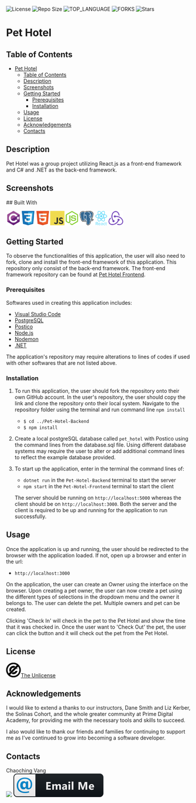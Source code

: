 ![License](https://img.shields.io/github/license/chaochingvang/Pet-Hotel-Backend.svg?style=for-the-badge) ![Repo Size](https://img.shields.io/github/languages/code-size/chaochingvang/Pet-Hotel-Backend.svg?style=for-the-badge) ![TOP_LANGUAGE](https://img.shields.io/github/languages/top/chaochingvang/Pet-Hotel-Backend.svg?style=for-the-badge) ![FORKS](https://img.shields.io/github/forks/chaochingvang/Pet-Hotel-Backend.svg?style=for-the-badge&social) ![Stars](https://img.shields.io/github/stars/chaochingvang/Pet-Hotel-Backend.svg?style=for-the-badge)
    
# Pet Hotel

## Table of Contents

- [Pet Hotel](#pet-hotel)
  - [Table of Contents](#table-of-contents)
  - [Description](#description)
  - [Screenshots](#screenshots)
  - [Getting Started](#getting-started)
    - [Prerequisites](#prerequisites)
    - [Installation](#installation)
  - [Usage](#usage)
  - [License](#license)
  - [Acknowledgements](#acknowledgements)
  - [Contacts](#contacts)

## Description

Pet Hotel was a group project utilizing React.js as a front-end framework and C# and .NET as the back-end framework.  

## Screenshots

<img src="" />## Built With

<a href="https://docs.microsoft.com/en-us/dotnet/csharp/"><img src="https://raw.githubusercontent.com/devicons/devicon/master/icons/csharp/csharp-original.svg" height="40px" width="40px" /></a><a href="https://developer.mozilla.org/en-US/docs/Web/CSS"><img src="https://raw.githubusercontent.com/devicons/devicon/master/icons/css3/css3-original.svg" height="40px" width="40px" /></a><a href="https://developer.mozilla.org/en-US/docs/Web/HTML"><img src="https://raw.githubusercontent.com/devicons/devicon/master/icons/html5/html5-original.svg" height="40px" width="40px" /></a><a href="https://developer.mozilla.org/en-US/docs/Web/JavaScript"><img src="https://raw.githubusercontent.com/devicons/devicon/master/icons/javascript/javascript-original.svg" height="40px" width="40px" /></a><a href="https://nodejs.org/en/"><img src="https://raw.githubusercontent.com/devicons/devicon/master/icons/nodejs/nodejs-original.svg" height="40px" width="40px" /></a><a href="https://www.postgresql.org/"><img src="https://raw.githubusercontent.com/devicons/devicon/master/icons/postgresql/postgresql-original.svg" height="40px" width="40px" /></a><a href="https://reactjs.org/"><img src="https://raw.githubusercontent.com/devicons/devicon/master/icons/react/react-original-wordmark.svg" height="40px" width="40px" /></a><a href="https://redux.js.org/"><img src="https://raw.githubusercontent.com/devicons/devicon/master/icons/redux/redux-original.svg" height="40px" width="40px" /></a>

## Getting Started

To observe the functionalities of this application, the user will also need to fork, clone and install the front-end framework of this application. This repository only consist of the back-end framework. The front-end framework repository can be found at [Pet Hotel Frontend](https://github.com/chaochingvang/Pet-Hotel-Frontend/).

### Prerequisites

Softwares used in creating this application includes:

- [Visual Studio Code](https://code.visualstudio.com/)
- [PostgreSQL](https://www.postgresql.org/)
- [Postico](https://eggerapps.at/postico/)
- [Node.js](https://nodejs.org/en/)
- [Nodemon](https://nodemon.io/)
- [.NET](https://dotnet.microsoft.com/en-us/)

The application's repository may require alterations to lines of codes if used with other softwares that are not listed above.

### Installation

1. To run this application, the user should fork the repository onto their own GitHub account. In the user's repository, the user should copy the link and clone the repository onto their local system. Navigate to the repository folder using the terminal and run command line `npm install`
   - `$ cd ../Pet-Hotel-Backend`
   - `$ npm install`

2. Create a local postgreSQL database called `pet_hotel` with Postico using the command lines from the database.sql file. Using different database systems may require the user to alter or add additional command lines to reflect the example database provided.

3. To start up the application, enter in the terminal the command lines of:

   - `dotnet run` in the `Pet-Hotel-Backend` terminal to start the server
   - `npm start` in the `Pet-Hotel-Frontend` terminal to start the client

   The server should be running on `http://localhost:5000` whereas the client should be on `http://localhost:3000`. Both the server and the client is required to be up and running for the application to run successfully.

## Usage

Once the application is up and running, the user should be redirected to the browser with the application loaded. If not, open up a browser and enter in the url:

- `http://localhost:3000`

On the application, the user can create an Owner using the interface on the browser. Upon creating a pet owner, the user can now create a pet using the different types of selections in the dropdown menu and the owner it belongs to. The user can delete the pet. Multiple owners and pet can be created. 

Clicking 'Check In' will check in the pet to the Pet Hotel and show the time that it was checked in. Once the user want to 'Check Out' the pet, the user can click the button and it will check out the pet from the Pet Hotel. 


## License

<a href="https://choosealicense.com/licenses/unlicense/"><img src="https://raw.githubusercontent.com/johnturner4004/readme-generator/master/src/components/assets/images/unlicense.svg" height=40 />The Unlicense</a>

## Acknowledgements

I would like to extend a thanks to our instructors, Dane Smith and Liz Kerber, the Solinas Cohort, and the whole greater community at Prime Digital Academy, for providing me with the necessary tools and skills to succeed.

I also would like to thank our friends and families for continuing to support me as I've continued to grow into becoming a software developer.

## Contacts

Chaoching Vang<br />
<a href="https://www.linkedin.com/in/chaochingvang"><img src="https://img.shields.io/badge/LinkedIn-0077B5?style=for-the-badge&logo=linkedin&logoColor=white" /></a>  <a href="mailto:chaoching.vang@gmail.com"><img src=https://raw.githubusercontent.com/johnturner4004/readme-generator/master/src/components/assets/images/email_me_button_icon_151852.svg /></a>